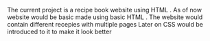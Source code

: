 The current project is a recipe book website using HTML .
As of now website would be basic made using basic HTML .
The website would contain different recepies with multiple pages
Later on CSS would be introduced to it to make it look better